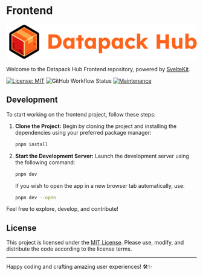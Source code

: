 
# Frontend

![Datapack Hub Wordmark](/static/logos/Wordmark%20(orange).png)

Welcome to the Datapack Hub Frontend repository, powered by [SvelteKit](https://kit.svelte.dev/).

[![License: MIT](https://img.shields.io/badge/License-MIT-blue.svg?style=for-the-badge)](LICENSE)
![GitHub Workflow Status](https://img.shields.io/github/actions/workflow/status/Datapack-Hub/site/main.yml?branch=main&style=for-the-badge)
[![Maintenance](https://img.shields.io/badge/Maintained%3F-yes-green.svg?style=for-the-badge)](https://github.com/Datapack-Hub/site/graphs/commit-activity)

## Development

To start working on the frontend project, follow these steps:

1. **Clone the Project:** Begin by cloning the project and installing the dependencies using your preferred package manager:

    ```bash
    pnpm install
    ```

2. **Start the Development Server:** Launch the development server using the following command:

    ```bash
    pnpm dev
    ```

    If you wish to open the app in a new browser tab automatically, use:

    ```bash
    pnpm dev --open
    ```

Feel free to explore, develop, and contribute!

## License

This project is licensed under the [MIT License](LICENSE). Please use, modify, and distribute the code according to the license terms.

---

Happy coding and crafting amazing user experiences! 🛠️✨

